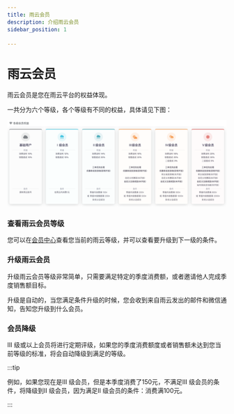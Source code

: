 ```yaml
---
title: 雨云会员
description: 介绍雨云会员
sidebar_position: 1

---
```


# 雨云会员

雨云会员是您在雨云平台的权益体现。

一共分为六个等级，各个等级有不同的权益，具体请见下图：

![image-20221127194544914](./assets/image-20221127194544914.png)



### 查看雨云会员等级

您可以在[会员中心]查看您当前的雨云等级，并可以查看要升级到下一级的条件。



### 升级雨云会员

升级雨云会员等级非常简单，只需要满足特定的季度消费额，或者邀请他人完成季度销售额目标。

升级是自动的，当您满足条件升级的时候，您会收到来自雨云发出的邮件和微信通知，告知您升级到什么会员。



### 会员降级

Ⅲ 级或以上会员将进行定期评级，如果您的季度消费额度或者销售额未达到您当前等级的标准，将会自动降级到满足的等级。

:::tip

例如，如果您现在是III 级会员，但是本季度消费了150元，不满足III 级会员的条件，将降级到II 级会员，因为满足II 级会员的条件：消费满100元。

:::



[会员中心]: https://app.rainyun.com/vip